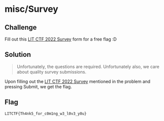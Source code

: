 # misc/Survey

## Challenge

Fill out this [LIT CTF 2022 Survey](https://forms.gle/Hw8Zu6YEqBMzxXGi8) form for a free flag :D

## Solution

> Unfortunately, the questions are required. Unfortunately also, we care about quality survey submissions.

Upon filling out the [LIT CTF 2022 Survey](https://forms.gle/Hw8Zu6YEqBMzxXGi8) mentioned in the problem and pressing Submit, we get the flag.

## Flag

`LITCTF{Th4nk5_for_c0m1ng_w3_l0v3_y0u}`
